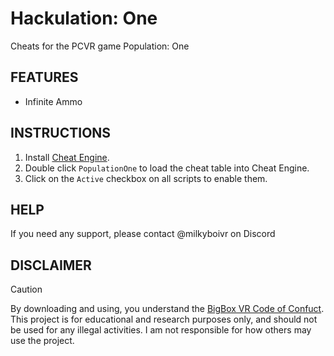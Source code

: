 # **Hackulation: One**
Cheats for the PCVR game Population: One 

## **FEATURES**

* Infinite Ammo

## **INSTRUCTIONS**

1. Install [Cheat Engine](https://www.cheatengine.org/).
2. Double click `PopulationOne` to load the cheat table into Cheat Engine.
3. Click on the `Active` checkbox on all scripts to enable them.

## **HELP**

If you need any support, please contact @milkyboivr on Discord

## **DISCLAIMER**

> [!CAUTION]
> By downloading and using, you understand the [BigBox VR Code of Confuct](https://bigboxvr.com/code-of-conduct.html).
> This project is for educational and research purposes only, and should not be used for any illegal activities. I am not responsible for how others may use the project.

